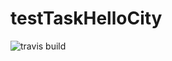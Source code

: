 # testTaskHelloCity
![travis build](https://travis-ci.org/Liovorn/testTaskHelloCity.svg?branch=master)
